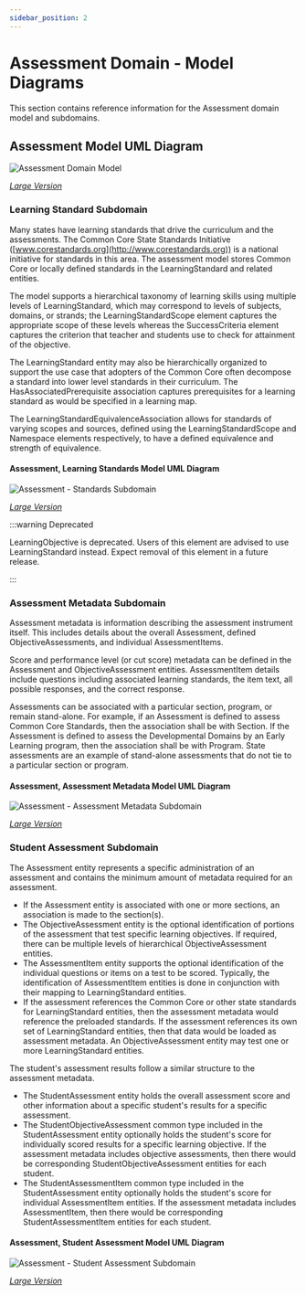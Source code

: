 ```yaml
---
sidebar_position: 2
---
```


# Assessment Domain - Model Diagrams

This section contains reference information for the Assessment domain model and
subdomains.

## Assessment Model UML Diagram

![Assessment Domain Model](https://edfidocs.blob.core.windows.net/$web/img/reference/data-standard/Assessment%20v3.3.png)

[_Large Version_](https://edfidocs.blob.core.windows.net/$web/img/reference/data-standard/Assessment%20v3.3.png)

### Learning Standard Subdomain

Many states have learning standards that drive the curriculum and the
assessments. The Common Core State Standards Initiative
([www.corestandards.org](http://www.corestandards.org)) is a national initiative
for standards in this area. The assessment model stores Common Core or locally
defined standards in the LearningStandard and related entities.

The model supports a hierarchical taxonomy of learning skills using multiple
levels of LearningStandard, which may correspond to levels of subjects, domains,
or strands; the LearningStandardScope element captures the appropriate scope of
these levels whereas the SuccessCriteria element captures the criterion that
teacher and students use to check for attainment of the objective.

The LearningStandard entity may also be hierarchically organized to support the
use case that adopters of the Common Core often decompose a standard into lower
level standards in their curriculum. The HasAssociatedPrerequisite association
captures prerequisites for a learning standard as would be specified in a
learning map.

The LearningStandardEquivalenceAssociation allows for standards of varying
scopes and sources, defined using the LearningStandardScope and Namespace
elements respectively, to have a defined equivalence and strength of
equivalence.

#### Assessment, Learning Standards Model UML Diagram

![Assessment - Standards Subdomain](https://edfidocs.blob.core.windows.net/$web/img/reference/data-standard/Assessment-Standards.png)

[_Large Version_](https://edfidocs.blob.core.windows.net/$web/img/reference/data-standard/Assessment-Standards.png)

:::warning Deprecated

LearningObjective is deprecated. Users of this element are advised to use
LearningStandard instead. Expect removal of this element in a future release.

:::

### Assessment Metadata Subdomain

Assessment metadata is information describing the assessment instrument itself.
This includes details about the overall Assessment, defined
ObjectiveAssessments, and individual AssessmentItems.

Score and performance level (or cut score) metadata can be defined in the
Assessment and ObjectiveAssessment entities. AssessmentItem details include
questions including associated learning standards, the item text, all possible
responses, and the correct response.

Assessments can be associated with a particular section, program, or remain
stand-alone. For example, if an Assessment is defined to assess Common Core
Standards, then the association shall be with Section. If the Assessment is
defined to assess the Developmental Domains by an Early Learning program, then
the association shall be with Program. State assessments are an example of
stand-alone assessments that do not tie to a particular section or program.

#### Assessment, Assessment Metadata Model UML Diagram

![Assessment - Assessment Metadata Subdomain](https://edfidocs.blob.core.windows.net/$web/img/reference/data-standard/Assesment%20Metadata%20UML.png)

[_Large Version_](https://edfidocs.blob.core.windows.net/$web/img/reference/data-standard/Assesment%20Metadata%20UML.png)

### Student Assessment Subdomain

The Assessment entity represents a specific administration of an assessment and
contains the minimum amount of metadata required for an assessment.

* If the Assessment entity is associated with one or more sections, an
    association is made to the section(s).
* The ObjectiveAssessment entity is the optional identification of portions of
    the assessment that test specific learning objectives. If required, there
    can be multiple levels of hierarchical ObjectiveAssessment entities.
* The AssessmentItem entity supports the optional identification of the
    individual questions or items on a test to be scored. Typically, the
    identification of AssessmentItem entities is done in conjunction with their
    mapping to LearningStandard entities.
* If the assessment references the Common Core or other state standards for
    LearningStandard entities, then the assessment metadata would reference the
    preloaded standards. If the assessment references its own set of
    LearningStandard entities, then that data would be loaded as assessment
    metadata. An ObjectiveAssessment entity may test one or more
    LearningStandard entities.

The student's assessment results follow a similar structure to the assessment
metadata.

* The StudentAssessment entity holds the overall assessment score and other
    information about a specific student's results for a specific assessment.
* The StudentObjectiveAssessment common type included in the StudentAssessment
    entity optionally holds the student's score for individually scored results
    for a specific learning objective. If the assessment metadata includes
    objective assessments, then there would be corresponding
    StudentObjectiveAssessment entities for each student.
* The StudentAssessmentItem common type included in the StudentAssessment
    entity optionally holds the student's score for individual AssessmentItem
    entities. If the assessment metadata includes AssessmentItem, then there
    would be corresponding StudentAssessmentItem entities for each student.

#### Assessment, Student Assessment Model UML Diagram

![Assessment - Student Assessment Subdomain](https://edfidocs.blob.core.windows.net/$web/img/reference/data-standard/Assessment-StudentAssessment.png)

[_Large Version_](https://edfidocs.blob.core.windows.net/$web/img/reference/data-standard/Assessment-StudentAssessment.png)
